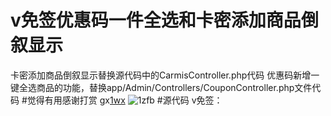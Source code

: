 # v免签优惠码一件全选和卡密添加商品倒叙显示
卡密添加商品倒叙显示替换源代码中的CarmisController.php代码
优惠码新增一键全选商品的功能，替换app/Admin/Controllers/CouponController.php文件代码
#觉得有用感谢打赏
gx[1wx](https://github.com/user-attachments/assets/552ee6d7-0f5c-4d2c-af74-eb3750f5c59d)
![1zfb](https://github.com/user-attachments/assets/d3e9f5a9-1b23-46bc-b97b-60173e5d601c)
#源代码
v免签：
